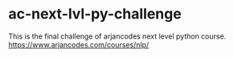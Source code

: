 # ac-next-lvl-py-challenge
This is the final challenge of arjancodes next level python course. https://www.arjancodes.com/courses/nlp/
